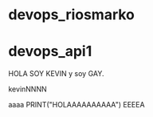# devops_riosmarko
# devops_api1

HOLA SOY KEVIN y soy GAY.

kevinNNNN


aaaa
PRINT("HOLAAAAAAAAAA")
EEEEA
